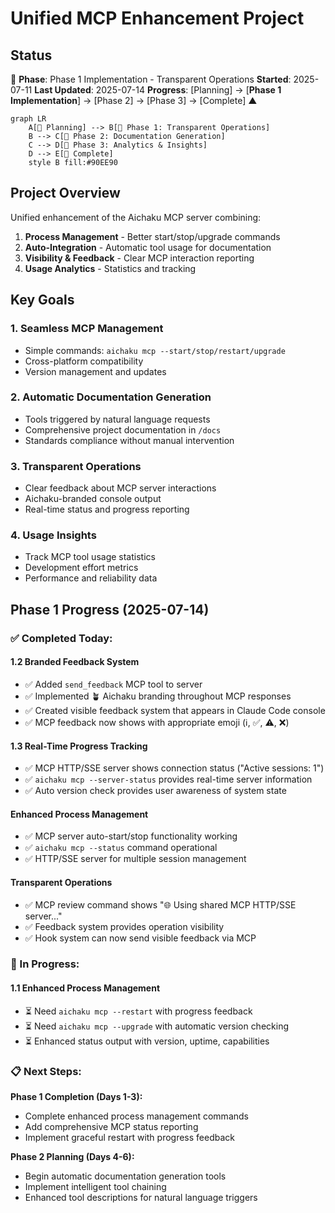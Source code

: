 # Unified MCP Enhancement Project

## Status

🌿 **Phase**: Phase 1 Implementation - Transparent Operations **Started**: 2025-07-11 **Last Updated**: 2025-07-14
**Progress**: [Planning] → [**Phase 1 Implementation**] → [Phase 2] → [Phase 3] → [Complete] ▲

```mermaid
graph LR
    A[🌱 Planning] --> B[🌿 Phase 1: Transparent Operations]
    B --> C[🌳 Phase 2: Documentation Generation]
    C --> D[🌳 Phase 3: Analytics & Insights]
    D --> E[🍃 Complete]
    style B fill:#90EE90
```

## Project Overview

Unified enhancement of the Aichaku MCP server combining:

1. **Process Management** - Better start/stop/upgrade commands
2. **Auto-Integration** - Automatic tool usage for documentation
3. **Visibility & Feedback** - Clear MCP interaction reporting
4. **Usage Analytics** - Statistics and tracking

## Key Goals

### 1. Seamless MCP Management

- Simple commands: `aichaku mcp --start/stop/restart/upgrade`
- Cross-platform compatibility
- Version management and updates

### 2. Automatic Documentation Generation

- Tools triggered by natural language requests
- Comprehensive project documentation in `/docs`
- Standards compliance without manual intervention

### 3. Transparent Operations

- Clear feedback about MCP server interactions
- Aichaku-branded console output
- Real-time status and progress reporting

### 4. Usage Insights

- Track MCP tool usage statistics
- Development effort metrics
- Performance and reliability data

## Phase 1 Progress (2025-07-14)

### ✅ Completed Today:

#### 1.2 Branded Feedback System

- ✅ Added `send_feedback` MCP tool to server
- ✅ Implemented 🪴 Aichaku branding throughout MCP responses
- ✅ Created visible feedback system that appears in Claude Code console
- ✅ MCP feedback now shows with appropriate emoji (ℹ️, ✅, ⚠️, ❌)

#### 1.3 Real-Time Progress Tracking

- ✅ MCP HTTP/SSE server shows connection status ("Active sessions: 1")
- ✅ `aichaku mcp --server-status` provides real-time server information
- ✅ Auto version check provides user awareness of system state

#### Enhanced Process Management

- ✅ MCP server auto-start/stop functionality working
- ✅ `aichaku mcp --status` command operational
- ✅ HTTP/SSE server for multiple session management

#### Transparent Operations

- ✅ MCP review command shows "🌐 Using shared MCP HTTP/SSE server..."
- ✅ Feedback system provides operation visibility
- ✅ Hook system can now send visible feedback via MCP

### 🚧 In Progress:

#### 1.1 Enhanced Process Management

- ⏳ Need `aichaku mcp --restart` with progress feedback
- ⏳ Need `aichaku mcp --upgrade` with automatic version checking
- ⏳ Enhanced status output with version, uptime, capabilities

### 📋 Next Steps:

**Phase 1 Completion (Days 1-3):**

- Complete enhanced process management commands
- Add comprehensive MCP status reporting
- Implement graceful restart with progress feedback

**Phase 2 Planning (Days 4-6):**

- Begin automatic documentation generation tools
- Implement intelligent tool chaining
- Enhanced tool descriptions for natural language triggers
